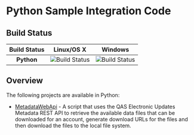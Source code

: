 # Python Sample Integration Code

## Build Status

| **Build Status**| **Linux/OS X** | **Windows** |
|:-:|:-:|:-:|
| **Python** |  ![Build Status](https://edq-repo.visualstudio.com/_apis/public/build/definitions/034cfbed-e5ea-4de5-898a-85fbf66debfb/550/badge) | ![Build Status](https://edq-repo.visualstudio.com/_apis/public/build/definitions/034cfbed-e5ea-4de5-898a-85fbf66debfb/548/badge) |


## Overview

The following projects are available in Python:

 * [MetadataWebApi](https://github.com/experiandataquality/electronicupdates/tree/master/src/Python/MetadataWebApi) - A script that uses the QAS Electronic Updates Metadata REST API to retrieve the available data files that can be downloaded for an account, generate download URLs for the files and then download the files to the local file system.